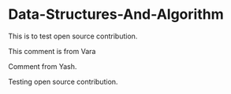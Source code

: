 # Data-Structures-And-Algorithm

This is to test open source contribution.

This comment is from Vara

Comment from Yash.

Testing open source contribution.
